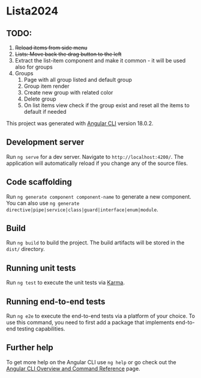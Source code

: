# Lista2024

## TODO:

1) ~~Reload items from side menu~~
2) ~~Lists: Move back the drag button to the left~~
3) Extract the list-item component and make it common - it will be used also for groups 
3) Groups
   1) Page with all group listed and default group
   2) Group item render
   3) Create new group with related color
   4) Delete group
   5) On list items view check if the group exist and reset all the items to default if needed

This project was generated with [Angular CLI](https://github.com/angular/angular-cli) version 18.0.2.

## Development server

Run `ng serve` for a dev server. Navigate to `http://localhost:4200/`. The application will automatically reload if you change any of the source files.

## Code scaffolding

Run `ng generate component component-name` to generate a new component. You can also use `ng generate directive|pipe|service|class|guard|interface|enum|module`.

## Build

Run `ng build` to build the project. The build artifacts will be stored in the `dist/` directory.

## Running unit tests

Run `ng test` to execute the unit tests via [Karma](https://karma-runner.github.io).

## Running end-to-end tests

Run `ng e2e` to execute the end-to-end tests via a platform of your choice. To use this command, you need to first add a package that implements end-to-end testing capabilities.

## Further help

To get more help on the Angular CLI use `ng help` or go check out the [Angular CLI Overview and Command Reference](https://angular.dev/tools/cli) page.
